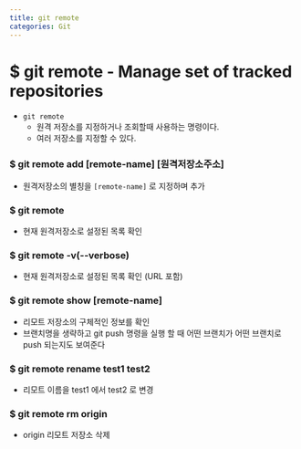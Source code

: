 ```yaml
---
title: git remote
categories: Git
---
```


# $ git remote - Manage set of tracked repositories
- `git remote`
    - 원격 저장소를 지정하거나 조회할때 사용하는 명령이다.
    - 여러 저장소를 지정할 수 있다.

### $ git remote add [remote-name] [원격저장소주소]
- 원격저장소의 별칭을 `[remote-name]` 로 지정하며 추가

### $ git remote
- 현재 원격저장소로 설정된 목록 확인

### $ git remote -v(--verbose)
- 현재 원격저장소로 설정된 목록 확인 (URL 포함)

### $ git remote show [remote-name]
- 리모트 저장소의 구체적인 정보를 확인
- 브랜치명을 생략하고 git push 명령을 실행 할 때 어떤 브랜치가 어떤 브랜치로 push 되는지도 보여준다

### $ git remote rename test1 test2
- 리모트 이름을 test1 에서 test2 로 변경

### $ git remote rm origin
- origin 리모트 저장소 삭제
